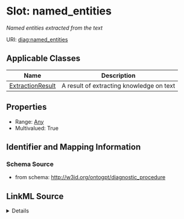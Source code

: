 # Slot: named_entities
_Named entities extracted from the text_


URI: [diag:named_entities](http://w3id.org/ontogpt/diagnostic_procedure/named_entities)



<!-- no inheritance hierarchy -->




## Applicable Classes

| Name | Description |
| --- | --- |
[ExtractionResult](ExtractionResult.md) | A result of extracting knowledge on text






## Properties

* Range: [Any](Any.md)
* Multivalued: True








## Identifier and Mapping Information







### Schema Source


* from schema: http://w3id.org/ontogpt/diagnostic_procedure




## LinkML Source

<details>
```yaml
name: named_entities
description: Named entities extracted from the text
from_schema: http://w3id.org/ontogpt/diagnostic_procedure
rank: 1000
multivalued: true
alias: named_entities
owner: ExtractionResult
domain_of:
- ExtractionResult
range: Any
inlined: true
inlined_as_list: true

```
</details>
